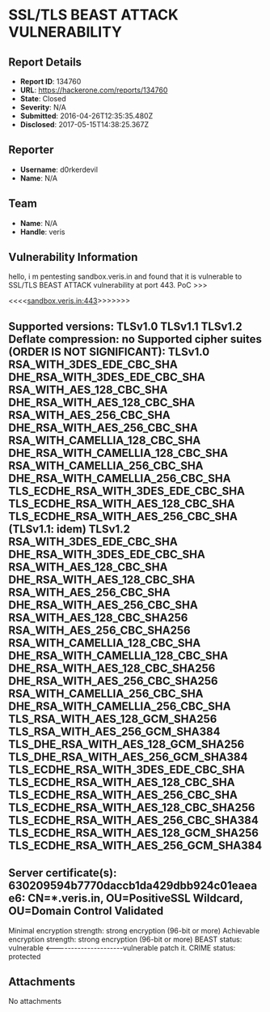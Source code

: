 # SSL/TLS BEAST ATTACK VULNERABILITY 

## Report Details
- **Report ID**: 134760
- **URL**: https://hackerone.com/reports/134760
- **State**: Closed
- **Severity**: N/A
- **Submitted**: 2016-04-26T12:35:35.480Z
- **Disclosed**: 2017-05-15T14:38:25.367Z

## Reporter
- **Username**: d0rkerdevil
- **Name**: N/A

## Team
- **Name**: N/A
- **Handle**: veris

## Vulnerability Information
hello,
        i m pentesting sandbox.veris.in and found that it is vulnerable to SSL/TLS BEAST ATTACK vulnerability
at port 443.
PoC >>>

<<<<<sandbox.veris.in:443>>>>>>>>

Supported versions:
 TLSv1.0 TLSv1.1 TLSv1.2
Deflate compression: no
Supported cipher suites (ORDER IS NOT SIGNIFICANT):
  TLSv1.0
     RSA_WITH_3DES_EDE_CBC_SHA
     DHE_RSA_WITH_3DES_EDE_CBC_SHA
     RSA_WITH_AES_128_CBC_SHA
     DHE_RSA_WITH_AES_128_CBC_SHA
     RSA_WITH_AES_256_CBC_SHA
     DHE_RSA_WITH_AES_256_CBC_SHA
     RSA_WITH_CAMELLIA_128_CBC_SHA
     DHE_RSA_WITH_CAMELLIA_128_CBC_SHA
     RSA_WITH_CAMELLIA_256_CBC_SHA
     DHE_RSA_WITH_CAMELLIA_256_CBC_SHA
     TLS_ECDHE_RSA_WITH_3DES_EDE_CBC_SHA
     TLS_ECDHE_RSA_WITH_AES_128_CBC_SHA
     TLS_ECDHE_RSA_WITH_AES_256_CBC_SHA
  (TLSv1.1: idem)
  TLSv1.2
     RSA_WITH_3DES_EDE_CBC_SHA
     DHE_RSA_WITH_3DES_EDE_CBC_SHA
     RSA_WITH_AES_128_CBC_SHA
     DHE_RSA_WITH_AES_128_CBC_SHA
     RSA_WITH_AES_256_CBC_SHA
     DHE_RSA_WITH_AES_256_CBC_SHA
     RSA_WITH_AES_128_CBC_SHA256
     RSA_WITH_AES_256_CBC_SHA256
     RSA_WITH_CAMELLIA_128_CBC_SHA
     DHE_RSA_WITH_CAMELLIA_128_CBC_SHA
     DHE_RSA_WITH_AES_128_CBC_SHA256
     DHE_RSA_WITH_AES_256_CBC_SHA256
     RSA_WITH_CAMELLIA_256_CBC_SHA
     DHE_RSA_WITH_CAMELLIA_256_CBC_SHA
     TLS_RSA_WITH_AES_128_GCM_SHA256
     TLS_RSA_WITH_AES_256_GCM_SHA384
     TLS_DHE_RSA_WITH_AES_128_GCM_SHA256
     TLS_DHE_RSA_WITH_AES_256_GCM_SHA384
     TLS_ECDHE_RSA_WITH_3DES_EDE_CBC_SHA
     TLS_ECDHE_RSA_WITH_AES_128_CBC_SHA
     TLS_ECDHE_RSA_WITH_AES_256_CBC_SHA
     TLS_ECDHE_RSA_WITH_AES_128_CBC_SHA256
     TLS_ECDHE_RSA_WITH_AES_256_CBC_SHA384
     TLS_ECDHE_RSA_WITH_AES_128_GCM_SHA256
     TLS_ECDHE_RSA_WITH_AES_256_GCM_SHA384
----------------------
Server certificate(s):
  630209594b7770daccb1da429dbb924c01eaeae6: CN=*.veris.in, OU=PositiveSSL Wildcard, OU=Domain Control Validated
----------------------
Minimal encryption strength:     strong encryption (96-bit or more)
Achievable encryption strength:  strong encryption (96-bit or more)
BEAST status: vulnerable    <---------------------vulnerable patch it.
CRIME status: protected


## Attachments
No attachments
